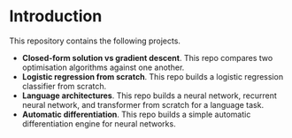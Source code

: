# Introduction
This repository contains the following projects.
- <b>Closed-form solution vs gradient descent</b>. This repo compares two optimisation algorithms against one another. 
- <b>Logistic regression from scratch</b>. This repo builds a logistic regression classifier from scratch.
- <b>Language architectures</b>. This repo builds a neural network, recurrent neural network, and transformer from scratch for a language task. 
- <b>Automatic differentiation</b>. This repo builds a simple automatic differentiation engine for neural networks. 

